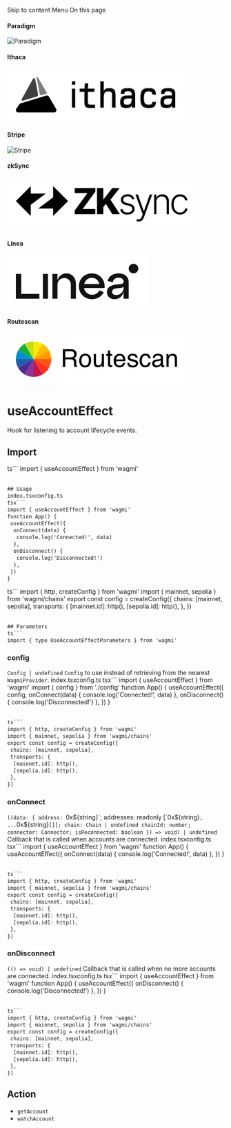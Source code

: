 Skip to content 
Menu
On this page
#### Paradigm
![Paradigm](https://raw.githubusercontent.com/wevm/.github/main/content/sponsors/paradigm-light.svg)
#### Ithaca
![Ithaca](https://raw.githubusercontent.com/wevm/.github/main/content/sponsors/ithaca-light.svg)
#### Stripe
![Stripe](https://raw.githubusercontent.com/wevm/.github/main/content/sponsors/stripe-light.svg)
#### zkSync
![zkSync](https://raw.githubusercontent.com/wevm/.github/main/content/sponsors/zksync-light.svg)
#### Linea
![Linea](https://raw.githubusercontent.com/wevm/.github/main/content/sponsors/linea-light.svg)
#### Routescan
![Routescan](https://raw.githubusercontent.com/wevm/.github/main/content/sponsors/routescan-light.svg)
# useAccountEffect ​
Hook for listening to account lifecycle events.
## Import ​
ts```
import { useAccountEffect } from 'wagmi'
```

## Usage ​
index.tsxconfig.ts
tsx```
import { useAccountEffect } from 'wagmi'
function App() {
 useAccountEffect({
  onConnect(data) {
   console.log('Connected!', data)
  },
  onDisconnect() {
   console.log('Disconnected!')
  },
 })
}
```

ts```
import { http, createConfig } from 'wagmi'
import { mainnet, sepolia } from 'wagmi/chains'
export const config = createConfig({
 chains: [mainnet, sepolia],
 transports: {
  [mainnet.id]: http(),
  [sepolia.id]: http(),
 },
})
```

## Parameters ​
ts```
import { type UseAccountEffectParameters } from 'wagmi'
```

### config ​
`Config | undefined`
`Config` to use instead of retrieving from the nearest `WagmiProvider`.
index.tsxconfig.ts
tsx```
import { useAccountEffect } from 'wagmi'
import { config } from './config'
function App() {
 useAccountEffect({
  config,
  onConnect(data) {
   console.log('Connected!', data)
  },
  onDisconnect() {
   console.log('Disconnected!')
  },
 })
}
```

ts```
import { http, createConfig } from 'wagmi'
import { mainnet, sepolia } from 'wagmi/chains'
export const config = createConfig({
 chains: [mainnet, sepolia],
 transports: {
  [mainnet.id]: http(),
  [sepolia.id]: http(),
 },
})
```

### onConnect ​
`((data: { address: `0x${string}`; addresses: readonly [`0x${string}`, ...`0x${string}`[]]; chain: Chain | undefined chainId: number; connector: Connector; isReconnected: boolean }) => void) | undefined`
Callback that is called when accounts are connected.
index.tsxconfig.ts
tsx```
import { useAccountEffect } from 'wagmi'
function App() {
 useAccountEffect({
  onConnect(data) {
   console.log('Connected!', data)
  },
 })
}
```

ts```
import { http, createConfig } from 'wagmi'
import { mainnet, sepolia } from 'wagmi/chains'
export const config = createConfig({
 chains: [mainnet, sepolia],
 transports: {
  [mainnet.id]: http(),
  [sepolia.id]: http(),
 },
})
```

### onDisconnect ​
`(() => void) | undefined`
Callback that is called when no more accounts are connected.
index.tsxconfig.ts
tsx```
import { useAccountEffect } from 'wagmi'
function App() {
 useAccountEffect({
  onDisconnect() {
   console.log('Disconnected!')
  },
 })
}
```

ts```
import { http, createConfig } from 'wagmi'
import { mainnet, sepolia } from 'wagmi/chains'
export const config = createConfig({
 chains: [mainnet, sepolia],
 transports: {
  [mainnet.id]: http(),
  [sepolia.id]: http(),
 },
})
```

## Action ​
  * `getAccount`
  * `watchAccount`


